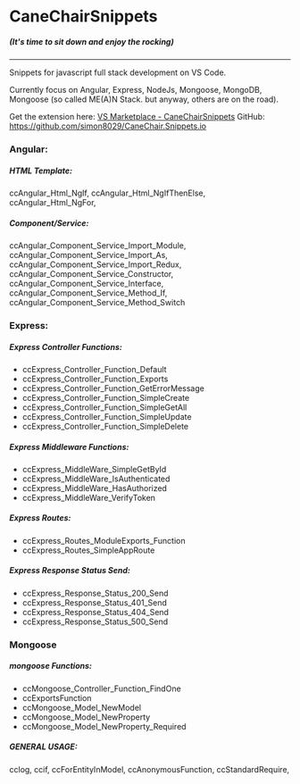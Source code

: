 # CaneChairSnippets 
##### (It's time to sit down and enjoy the rocking)

***

Snippets for javascript full stack development on VS Code.

Currently focus on Angular, Express, NodeJs, Mongoose, MongoDB, Mongoose (so called ME(A)N Stack. but anyway, others are on the road).

Get the extension here: [VS Marketplace - CaneChairSnippets](https://marketplace.visualstudio.com/items?itemName=Simon8029.canechairsnippets)
GitHub: https://github.com/simon8029/CaneChair.Snippets.io

### Angular:
##### HTML Template:
ccAngular_Html_NgIf, 
ccAngular_Html_NgIfThenElse,
ccAngular_Html_NgFor, 
##### Component/Service:
ccAngular_Component_Service_Import_Module,
ccAngular_Component_Service_Import_As,
ccAngular_Component_Service_Import_Redux,
ccAngular_Component_Service_Constructor,
ccAngular_Component_Service_Interface,
ccAngular_Component_Service_Method_If,
ccAngular_Component_Service_Method_Switch
### Express:
##### Express Controller Functions:
* ccExpress_Controller_Function_Default
* ccExpress_Controller_Function_Exports
* ccExpress_Controller_Function_GetErrorMessage
* ccExpress_Controller_Function_SimpleCreate
* ccExpress_Controller_Function_SimpleGetAll
* ccExpress_Controller_Function_SimpleUpdate
* ccExpress_Controller_Function_SimpleDelete
##### Express Middleware Functions:
* ccExpress_MiddleWare_SimpleGetById
* ccExpress_MiddleWare_IsAuthenticated
* ccExpress_MiddleWare_HasAuthorized
* ccExpress_MiddleWare_VerifyToken
##### Express Routes:
* ccExpress_Routes_ModuleExports_Function
* ccExpress_Routes_SimpleAppRoute
##### Express Response Status Send:
* ccExpress_Response_Status_200_Send
* ccExpress_Response_Status_401_Send
* ccExpress_Response_Status_404_Send
* ccExpress_Response_Status_500_Send
### Mongoose
##### mongoose Functions:
* ccMongoose_Controller_Function_FindOne
* ccExportsFunction
* ccMongoose_Model_NewModel
* ccMongoose_Model_NewProperty
* ccMongoose_Model_NewProperty_Required
##### GENERAL USAGE:
cclog, ccif, ccForEntityInModel, ccAnonymousFunction, ccStandardRequire, 
